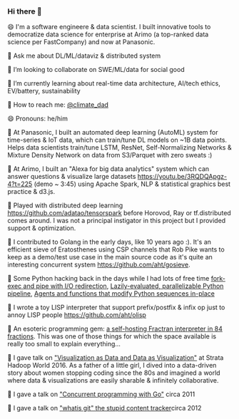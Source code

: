 ### Hi there 👋

😄 I'm a software engineere & data scientist. I built innovative tools to democratize data science for enterprise at Arimo (a top-ranked data science per FastCompany) and now at Panasonic.

💬 Ask me about DL/ML/dataviz & distributed system

🌱 I’m looking to collaborate on SWE/ML/data for social good

🌱 I’m currently learning about real-time data architecture, AI/tech ethics, EV/battery, sustainability

💬 How to reach me: [@climate_dad](twitter.com/climate_dad)

😄 Pronouns: he/him

🔭 At Panasonic, I built an automated deep learning (AutoML) system for time-series & IoT data, which can train/tune DL models on ~1B data points. Helps data scientists train/tune LSTM, ResNet, Self-Normalizing Networks & Mixture Density Network on data from S3/Parquet with zero sweats :)

🔭 At Arimo, I built an "Alexa for big data analytics" system which can answer questions & visualize large datasets https://youtu.be/3RQDQApgz-4?t=225 (demo ~ 3:45) using Apache Spark, NLP & statistical graphics best practice & d3.js.

🤾‍ Played with distributed deep learning https://github.com/adatao/tensorspark before Horovod, Ray or tf.distributed comes around. I was not a principal instigator in this project but I provided support & optimization.

🤾‍ I contributed to Golang in the early days, like 10 years ago :). It's an efficient sieve of Eratosthenes using CSP channels that Rob Pike wants to keep as a demo/test use case in the main source code as it's quite an interesting concurrent system https://github.com/aht/gosieve.

🤾‍ Some Python hacking back in the days while I had lots of free time [fork-exec and pipe with I/O redirection](https://github.com/aht/extproc), [Lazily-evaluated, parallelizable Python pipeline](https://github.com/aht/stream.py), [Agents and functions that modify Python sequences in-place](https://github.com/aht/listagent)

🤾‍ I wrote a toy LISP interpreter that support prefix/postfix & infix op just to annoy LISP people https://github.com/aht/olisp

🤾‍ An esoteric programming gem: [a self-hosting Fractran interpreter in 84 fractions](https://stackoverflow.com/questions/1749905/code-golf-fractran/1802570#1802570). This was one of those things for which the space available is really too small to explain everything...

🌱 I gave talk on ["Visualization as Data and Data as Visualization"](https://youtu.be/3_bTUsqtfHQ) at Strata Hadoop World 2016. As a father of a little girl, I dived into a data-driven story about women stopping coding since the 80s and imagined a world where data & visualizations are easily sharable & infinitely collaborative.

🌱 I gave a talk on ["Concurrent programming with Go"](http://aht.github.io/barcamp2011-gonuts/#1) circa 2011

🌱 I gave a talk on ["whatis git" the stupid content tracker](http://aht.github.io/whatisgit/#/cover )circa 2012



